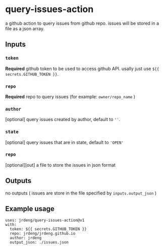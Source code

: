 # query-issues-action

a github action to query issues from github repo. issues will be stored in a file as a json array.

## Inputs

### `token`

**Required** github token to be used to access github API. usally just use `${{ secrets.GITHUB_TOKEN }}`.

### `repo`

**Required** repo to query issues (for example: `owner/repo_name` )

### `author`

[optional] query issues created by author, default to `''`.

### `state`

[optional] query issues that are in state, default to `'OPEN'`

### `repo`

[optional][out] a file to store the issues in json format

## Outputs

no outputs ( issues are store in the file specified by `inputs.output_json` )

## Example usage

```
uses: jrdeng/query-issues-action@v1
with:
  token: ${{ secrets.GITHUB_TOKEN }}
  repo: jrdeng/jrdeng.github.io
  author: jrdeng
  output_json: ./issues.json
```
